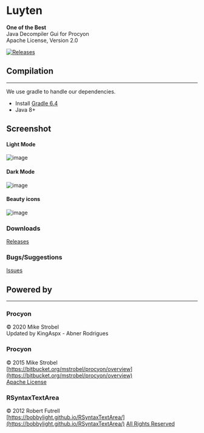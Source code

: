 Luyten
======
**One of the Best**  
Java Decompiler Gui for Procyon  
Apache License, Version 2.0

[![Releases](https://img.shields.io/github/downloads/deathmarine/luyten/total.svg)](https://github.com/deathmarine/Luyten/releases)
## Compilation
*****

We use gradle to handle our dependencies.

* Install [Gradle 6.4](https://maven.apache.org/download.html)
* Java 8+

## Screenshot


#### Light Mode

![image](https://user-images.githubusercontent.com/40338524/79597573-e571ce00-80b8-11ea-8e01-7d7efa053ca7.png)

#### Dark Mode

![image](https://user-images.githubusercontent.com/40338524/79598005-9a0bef80-80b9-11ea-83dd-f4e21e7ff8a5.png)


#### Beauty icons

![image](https://user-images.githubusercontent.com/40338524/79597634-00dcd900-80b9-11ea-9319-fc82fdae32d5.png)


### Downloads
[Releases](https://github.com/deathmarine/Luyten/releases/latest)  

### Bugs/Suggestions
[Issues](https://github.com/deathmarine/Luyten/issues)  


## Powered by 
*****

### Procyon
&copy; 2020 Mike Strobel  
Updated by KingAspx - Abner Rodrigues

### Procyon
&copy; 2015 Mike Strobel  
[https://bitbucket.org/mstrobel/procyon/overview](https://bitbucket.org/mstrobel/procyon/overview)  
[Apache License](https://github.com/deathmarine/Luyten/blob/master/src/distfiles/Procyon.License.txt)  


### RSyntaxTextArea
&copy; 2012 Robert Futrell  
[https://bobbylight.github.io/RSyntaxTextArea/](https://bobbylight.github.io/RSyntaxTextArea/)
[All Rights Reserved](https://github.com/deathmarine/Luyten/blob/master/src/distfiles/RSyntaxTextArea.License.txt)

